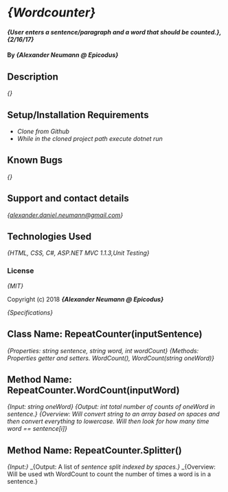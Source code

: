# _{Wordcounter}_

#### _{User enters a sentence/paragraph and a word that should be counted.}, {2/16/17}_

#### By _**{Alexander Neumann @ Epicodus}**_

## Description

_{}_

## Setup/Installation Requirements

* _Clone from Github_
* _While in the cloned project path execute dotnet run_

## Known Bugs

_{}_

## Support and contact details

_{alexander.daniel.neumann@gmail.com}_

## Technologies Used

_{HTML, CSS, C#, ASP.NET MVC 1.1.3,Unit Testing}_

### License

*{MIT}*

Copyright (c) 2018 **_{Alexander Neumann @ Epicodus}_**

_{Specifications}_
## Class Name: RepeatCounter(inputSentence)
_{Properties: string sentence, string word, int wordCount}_
_{Methods: Properties getter and setters. WordCount(), WordCount(string oneWord)}_
## Method Name: RepeatCounter.WordCount(inputWord)
_{Input: string oneWord}_
_{Output: int total number of counts of oneWord in sentence.}_
_{Overview: Will convert string to an array based on spaces and then convert everything to lowercase. Will then look for how many time word == sentence[i]}_

## Method Name: RepeatCounter.Splitter()
_{Input:}_
_{Output: A list of _sentence split indexed by spaces.}_
_{Overview: Will be used wth WordCount to count the number of times a word is in a sentence.}
